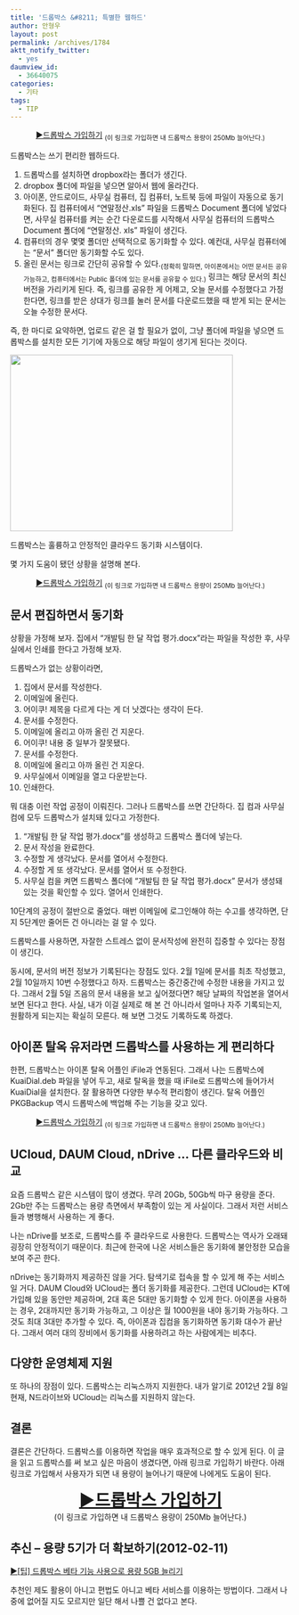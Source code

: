 ```yaml
---
title: '드롭박스 &#8211; 특별한 웹하드'
author: 안형우
layout: post
permalink: /archives/1784
aktt_notify_twitter:
  - yes
daumview_id:
  - 36640075
categories:
  - 기타
tags:
  - TIP
---
```

<p style="text-align: center;">
  <a href="http://db.tt/UPTI6hw">▶드롭박스 가입하기</a> <sub>(이 링크로 가입하면 내 드롭박스 용량이 250Mb 늘어난다.)</sub>
</p>

드롭박스는 쓰기 편리한 웹하드다.

1.  드롭박스를 설치하면 dropbox라는 폴더가 생긴다.
2.  dropbox 폴더에 파일을 넣으면 알아서 웹에 올라간다.
3.  아이폰, 안드로이드, 사무실 컴퓨터, 집 컴퓨터, 노트북 등에 파일이 자동으로 동기화된다. 집 컴퓨터에서 &#8220;연말정산.xls&#8221; 파일을 드롭박스 Document 폴더에 넣었다면, 사무실 컴퓨터를 켜는 순간 다운로드를 시작해서 사무실 컴퓨터의 드롭박스 Document 폴더에 &#8220;연말정산. xls&#8221; 파일이 생긴다.
4.  컴퓨터의 경우 몇몇 폴더만 선택적으로 동기화할 수 있다. 예컨대, 사무실 컴퓨터에는 &#8220;문서&#8221; 폴더만 동기화할 수도 있다.
5.  올린 문서는 링크로 간단히 공유할 수 있다.<sub>(정확히 말하면, 아이폰에서는 어떤 문서든 공유 가능하고, 컴퓨터에서는 Public 폴더에 있는 문서를 공유할 수 있다.)</sub> 링크는 해당 문서의 최신 버전을 가리키게 된다. 즉, 링크를 공유한 게 어제고, 오늘 문서를 수정했다고 가정한다면, 링크를 받은 상대가 링크를 눌러 문서를 다운로드했을 때 받게 되는 문서는 오늘 수정한 문서다.

즉, 한 마디로 요약하면, 업로드 같은 걸 할 필요가 없이, 그냥 폴더에 파일을 넣으면 드롭박스를 설치한 모든 기기에 자동으로 해당 파일이 생기게 된다는 것이다.

<div style="width: 410px" class="wp-caption aligncenter">
  <img src="https://mytory.net/uploads/legacy/dropbox-install-graphic.jpg" alt="" width="400" height="317" /><p class="wp-caption-text">
    드롭박스는 훌륭하고 안정적인 클라우드 동기화 시스템이다.
  </p>
</div>

몇 가지 도움이 됐던 상황을 설명해 본다.

<p style="text-align: center;">
  <a href="http://db.tt/UPTI6hw">▶드롭박스 가입하기</a> <sub>(이 링크로 가입하면 내 드롭박스 용량이 250Mb 늘어난다.)</sub>
</p>

## 문서 편집하면서 동기화

상황을 가정해 보자. 집에서 &#8220;개발팀 한 달 작업 평가.docx&#8221;라는 파일을 작성한 후, 사무실에서 인쇄를 한다고 가정해 보자.

드롭박스가 없는 상황이라면,

1.  집에서 문서를 작성한다.
2.  이메일에 올린다.
3.  어이쿠! 제목을 다르게 다는 게 더 낫겠다는 생각이 든다.
4.  문서를 수정한다.
5.  이메일에 올리고 아까 올린 건 지운다.
6.  어이쿠! 내용 중 일부가 잘못됐다.
7.  문서를 수정한다.
8.  이메일에 올리고 아까 올린 건 지운다.
9.  사무실에서 이메일을 열고 다운받는다.
10. 인쇄한다.

뭐 대충 이런 작업 공정이 이뤄진다. 그러나 드롭박스를 쓰면 간단하다. 집 컴과 사무실 컴에 모두 드롭박스가 설치돼 있다고 가정한다.

1.  &#8220;개발팀 한 달 작업 평가.docx&#8221;를 생성하고 드롭박스 폴더에 넣는다.
2.  문서 작성을 완료한다.
3.  수정할 게 생각났다. 문서를 열어서 수정한다.
4.  수정할 게 또 생각났다. 문서를 열어서 또 수정한다.
5.  사무실 컴을 켜면 드롭박스 폴더에 &#8220;개발팀 한 달 작업 평가.docx&#8221; 문서가 생성돼 있는 것을 확인할 수 있다. 열어서 인쇄한다.

10단계의 공정이 절반으로 줄었다. 매번 이메일에 로그인해야 하는 수고를 생각하면, 단지 5단계만 줄어든 건 아니라는 걸 알 수 있다.

드롭박스를 사용하면, 자잘한 스트레스 없이 문서작성에 완전히 집중할 수 있다는 장점이 생긴다.

동시에, 문서의 버전 정보가 기록된다는 장점도 있다. 2월 1일에 문서를 최초 작성했고, 2월 10일까지 10번 수정했다고 하자. 드롭박스는 중간중간에 수정한 내용을 가지고 있다. 그래서 2월 5일 즈음의 문서 내용을 보고 싶어졌다면? 해당 날짜의 작업본을 열어서 보면 된다고 한다. 사실, 내가 이걸 실제로 해 본 건 아니라서 얼마나 자주 기록되는지, 원활하게 되는지는 확실히 모른다. 해 보면 그것도 기록하도록 하겠다.

## 아이폰 탈옥 유저라면 드롭박스를 사용하는 게 편리하다

한편, 드롭박스는 아이폰 탈옥 어플인 iFile과 연동된다. 그래서 나는 드롭박스에 KuaiDial.deb 파일을 넣어 두고, 새로 탈옥을 했을 때 iFile로 드롭박스에 들어가서 KuaiDial을 설치한다. 잘 활용하면 다양한 부수적 편리함이 생긴다. 탈옥 어플인 PKGBackup 역시 드롭박스에 백업해 주는 기능을 갖고 있다.

<p style="text-align: center;">
  <a href="http://db.tt/UPTI6hw">▶드롭박스 가입하기</a> <sub>(이 링크로 가입하면 내 드롭박스 용량이 250Mb 늘어난다.)</sub>
</p>

## UCloud, DAUM Cloud, nDrive &#8230; 다른 클라우드와 비교

요즘 드롭박스 같은 시스템이 많이 생겼다. 무려 20Gb, 50Gb씩 마구 용량을 준다. 2Gb만 주는 드롭박스는 용량 측면에서 부족함이 있는 게 사실이다. 그래서 저런 서비스들과 병행해서 사용하는 게 좋다.

나는 nDrive를 보조로, 드롭박스를 주 클라우드로 사용한다. 드롭박스는 역사가 오래돼 굉장히 안정적이기 때문이다. 최근에 한국에 나온 서비스들은 동기화에 불안정한 모습을 보여 주곤 한다.

nDrive는 동기화까지 제공하진 않을 거다. 탐색기로 접속을 할 수 있게 해 주는 서비스일 거다. DAUM Cloud와 UCloud는 폴더 동기화를 제공한다. 그런데 UCloud는 KT에 가입해 있을 동안만 제공하며, 2대 혹은 5대만 동기화할 수 있게 한다. 아이폰을 사용하는 경우, 2대까지만 동기화 가능하고, 그 이상은 월 1000원을 내야 동기화 가능하다. 그것도 최대 3대만 추가할 수 있다. 즉, 아이폰과 집컴을 동기화하면 동기화 대수가 끝난다. 그래서 여러 대의 장비에서 동기화를 사용하려고 하는 사람에게는 비추다.

## 다양한 운영체제 지원

또 하나의 장점이 있다. 드롭박스는 리눅스까지 지원한다. 내가 알기로 2012년 2월 8일 현재, N드라이브와 UCloud는 리눅스를 지원하지 않는다.

## 결론

결론은 간단하다. 드롭박스를 이용하면 작업을 매우 효과적으로 할 수 있게 된다. 이 글을 읽고 드롭박스를 써 보고 싶은 마음이 생겼다면, 아래 링크로 가입하기 바란다. 아래 링크로 가입해서 사용자가 되면 내 용량이 늘어나기 때문에 나에게도 도움이 된다.

<p style="text-align: center;">
  <a style="font-size: 30px; font-weight: bold;" href="http://db.tt/UPTI6hw">▶드롭박스 가입하기<br /> </a>(이 링크로 가입하면 내 드롭박스 용량이 250Mb 늘어난다.)
</p>

## 추신 &#8211; 용량 5기가 더 확보하기(2012-02-11)

<a title="Permalink to [팁] 드롭박스 베타 기능 사용으로 용량 5GB 늘리기" href="https://mytory.net/archives/2248" rel="bookmark">▶[팁] 드롭박스 베타 기능 사용으로 용량 5GB 늘리기</a>

추천인 제도 활용이 아니고 편법도 아니고 베타 서비스를 이용하는 방법이다. 그래서 나중에 없어질 지도 모르지만 일단 해서 나쁠 건 없다고 본다.